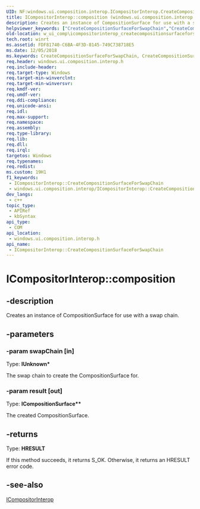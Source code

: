 ```yaml
---
UID: NF:windows.ui.composition.interop.ICompositorInterop.CreateCompositionSurfaceForSwapChain
title: ICompositorInterop::composition (windows.ui.composition.interop.h)
description: Creates an instance of CompositionSurface for use with a swap chain.
helpviewer_keywords: ["CreateCompositionSurfaceForSwapChain","CreateCompositionSurfaceForSwapChain method","CreateCompositionSurfaceForSwapChain method","ICompositorInterop interface","ICompositorInterop interface","CreateCompositionSurfaceForSwapChain method","ICompositorInterop.CreateCompositionSurfaceForSwapChain","ICompositorInterop.composition","ICompositorInterop::CreateCompositionSurfaceForSwapChain","ICompositorInterop::composition","w_ui_comp.icompositorinterop_createcompositionsurfaceforswapchain","windows/ICompositorInterop::CreateCompositionSurfaceForSwapChain"]
old-location: w_ui_comp\icompositorinterop_createcompositionsurfaceforswapchain.htm
tech.root: winrt
ms.assetid: FDF81740-C6BA-4F3D-8145-749C738718E5
ms.date: 12/05/2018
ms.keywords: CreateCompositionSurfaceForSwapChain, CreateCompositionSurfaceForSwapChain method, CreateCompositionSurfaceForSwapChain method,ICompositorInterop interface, ICompositorInterop interface,CreateCompositionSurfaceForSwapChain method, ICompositorInterop.CreateCompositionSurfaceForSwapChain, ICompositorInterop.composition, ICompositorInterop::CreateCompositionSurfaceForSwapChain, ICompositorInterop::composition, w_ui_comp.icompositorinterop_createcompositionsurfaceforswapchain, windows/ICompositorInterop::CreateCompositionSurfaceForSwapChain
req.header: windows.ui.composition.interop.h
req.include-header: 
req.target-type: Windows
req.target-min-winverclnt: 
req.target-min-winversvr: 
req.kmdf-ver: 
req.umdf-ver: 
req.ddi-compliance: 
req.unicode-ansi: 
req.idl: 
req.max-support: 
req.namespace: 
req.assembly: 
req.type-library: 
req.lib: 
req.dll: 
req.irql: 
targetos: Windows
req.typenames: 
req.redist: 
ms.custom: 19H1
f1_keywords:
 - ICompositorInterop::CreateCompositionSurfaceForSwapChain
 - windows.ui.composition.interop/ICompositorInterop::CreateCompositionSurfaceForSwapChain
dev_langs:
 - c++
topic_type:
 - APIRef
 - kbSyntax
api_type:
 - COM
api_location:
 - windows.ui.composition.interop.h
api_name:
 - ICompositorInterop::CreateCompositionSurfaceForSwapChain
---
```


# ICompositorInterop::composition


## -description

Creates an instance of CompositionSurface for use with a swap chain.

## -parameters

### -param swapChain [in]

Type: <b>IUnknown*</b>

The swap chain to create the CompositionSurface for.

### -param result [out]

Type: <b>ICompositionSurface**</b>

The created CompositionSurface.

## -returns

Type: <b>HRESULT</b>

If this method succeeds, it returns S_OK. Otherwise, it returns an HRESULT error code.

## -see-also

<a href="/windows/desktop/api/windows.ui.composition.interop/nn-windows-ui-composition-interop-icompositorinterop">ICompositorInterop</a>

